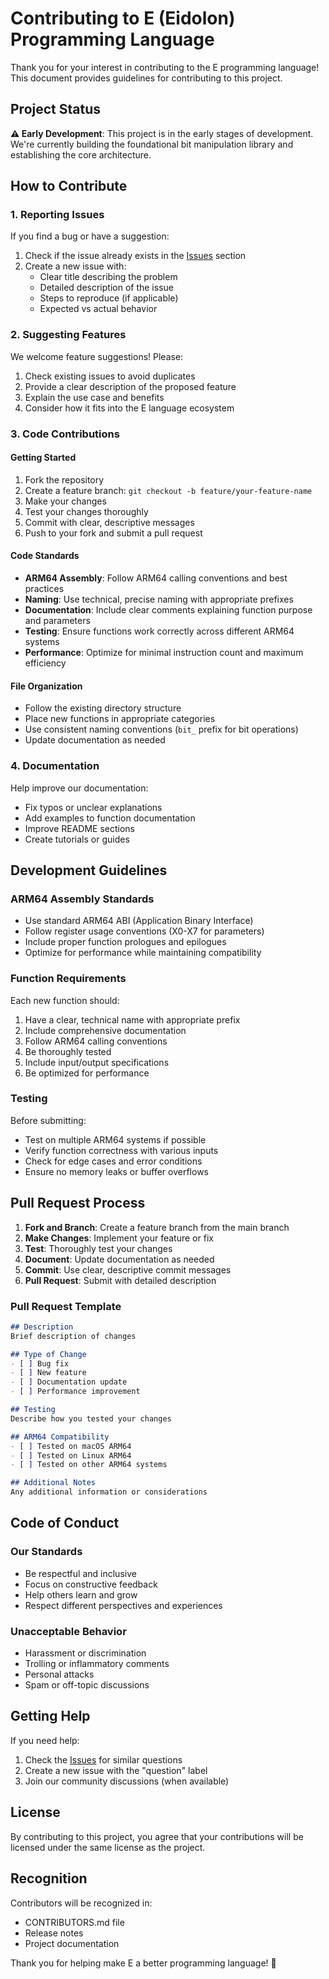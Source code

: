 # Contributing to E (Eidolon) Programming Language

Thank you for your interest in contributing to the E programming language! This document provides guidelines for contributing to this project.

## Project Status

**⚠️ Early Development**: This project is in the early stages of development. We're currently building the foundational bit manipulation library and establishing the core architecture.

## How to Contribute

### 1. Reporting Issues

If you find a bug or have a suggestion:

1. Check if the issue already exists in the [Issues](https://github.com/yourusername/e-language/issues) section
2. Create a new issue with:
   - Clear title describing the problem
   - Detailed description of the issue
   - Steps to reproduce (if applicable)
   - Expected vs actual behavior

### 2. Suggesting Features

We welcome feature suggestions! Please:

1. Check existing issues to avoid duplicates
2. Provide a clear description of the proposed feature
3. Explain the use case and benefits
4. Consider how it fits into the E language ecosystem

### 3. Code Contributions

#### Getting Started

1. Fork the repository
2. Create a feature branch: `git checkout -b feature/your-feature-name`
3. Make your changes
4. Test your changes thoroughly
5. Commit with clear, descriptive messages
6. Push to your fork and submit a pull request

#### Code Standards

- **ARM64 Assembly**: Follow ARM64 calling conventions and best practices
- **Naming**: Use technical, precise naming with appropriate prefixes
- **Documentation**: Include clear comments explaining function purpose and parameters
- **Testing**: Ensure functions work correctly across different ARM64 systems
- **Performance**: Optimize for minimal instruction count and maximum efficiency

#### File Organization

- Follow the existing directory structure
- Place new functions in appropriate categories
- Use consistent naming conventions (`bit_` prefix for bit operations)
- Update documentation as needed

### 4. Documentation

Help improve our documentation:

- Fix typos or unclear explanations
- Add examples to function documentation
- Improve README sections
- Create tutorials or guides

## Development Guidelines

### ARM64 Assembly Standards

- Use standard ARM64 ABI (Application Binary Interface)
- Follow register usage conventions (X0-X7 for parameters)
- Include proper function prologues and epilogues
- Optimize for performance while maintaining compatibility

### Function Requirements

Each new function should:

1. Have a clear, technical name with appropriate prefix
2. Include comprehensive documentation
3. Follow ARM64 calling conventions
4. Be thoroughly tested
5. Include input/output specifications
6. Be optimized for performance

### Testing

Before submitting:

- Test on multiple ARM64 systems if possible
- Verify function correctness with various inputs
- Check for edge cases and error conditions
- Ensure no memory leaks or buffer overflows

## Pull Request Process

1. **Fork and Branch**: Create a feature branch from the main branch
2. **Make Changes**: Implement your feature or fix
3. **Test**: Thoroughly test your changes
4. **Document**: Update documentation as needed
5. **Commit**: Use clear, descriptive commit messages
6. **Pull Request**: Submit with detailed description

### Pull Request Template

```markdown
## Description
Brief description of changes

## Type of Change
- [ ] Bug fix
- [ ] New feature
- [ ] Documentation update
- [ ] Performance improvement

## Testing
Describe how you tested your changes

## ARM64 Compatibility
- [ ] Tested on macOS ARM64
- [ ] Tested on Linux ARM64
- [ ] Tested on other ARM64 systems

## Additional Notes
Any additional information or considerations
```

## Code of Conduct

### Our Standards

- Be respectful and inclusive
- Focus on constructive feedback
- Help others learn and grow
- Respect different perspectives and experiences

### Unacceptable Behavior

- Harassment or discrimination
- Trolling or inflammatory comments
- Personal attacks
- Spam or off-topic discussions

## Getting Help

If you need help:

1. Check the [Issues](https://github.com/yourusername/e-language/issues) for similar questions
2. Create a new issue with the "question" label
3. Join our community discussions (when available)

## License

By contributing to this project, you agree that your contributions will be licensed under the same license as the project.

## Recognition

Contributors will be recognized in:
- CONTRIBUTORS.md file
- Release notes
- Project documentation

Thank you for helping make E a better programming language! 🚀
